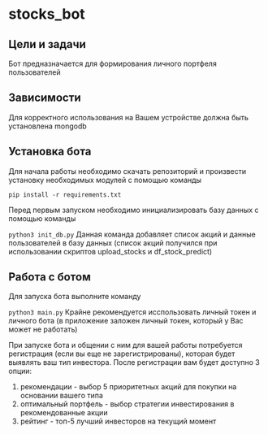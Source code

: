 # stocks_bot
## Цели и задачи
Бот предназначается для формирования личного портфеля пользователей
## Зависимости
Для корректного использования на Вашем устройстве должна быть установлена mongodb
## Установка бота
Для начала работы необходимо скачать репозиторий и произвести установку необходимых модулей с помощью команды 

`pip install -r requirements.txt`

Перед первым запуском необходимо инициализировать базу данных с помощью команды

`python3 init_db.py`
Данная команда добавляет список акций и данные пользователей в базу данных 
(список акций получился при использовании скриптов upload_stocks и df_stock_predict)

## Работа с ботом
Для запуска бота выполните команду

`python3 main.py`
Крайне рекомендуется исспользовать личный токен и личного бота (в приложение заложен личный токен, который у Вас может не работать)

При запуске бота и общении с ним для вашей работы потребуется регистрация (если вы еще не зарегистрированы), которая будет выявлять ваш тип инвестора.
После регистрации вам будет доступно 3 опции:
1. рекомендации - выбор 5 приоритетных акций для покупки на основании вашего типа
1. оптимальный портфель - выбор стратегии инвестирования в рекомендованные акции
1. рейтинг - топ-5 лучший инвесторов на текущий момент
